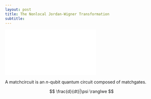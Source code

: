 ```yaml
---
layout: post
title: The Nonlocal Jordan-Wigner Transformation
subtitle:
---
```



<iframe src="//slides.com/ninnat/deck-3-4/embed" scale="400" scrolling="no" frameborder="0" webkitallowfullscreen mozallowfullscreen allowfullscreen></iframe>

A matchcircuit is an $n$-qubit quantum circuit composed of matchgates.

$$ \frac{d}{dt}|\psi \ranglwe $$